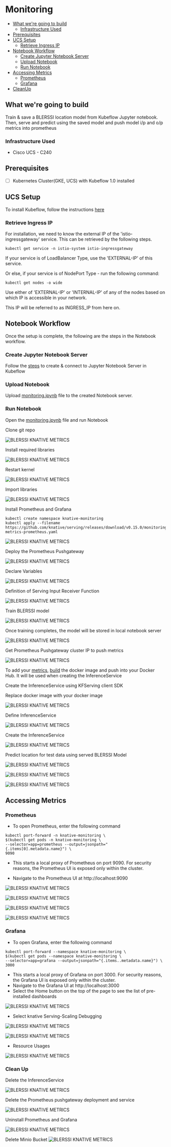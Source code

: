 # Monitoring

<!-- vscode-markdown-toc -->
* [What we're going to build](#Whatweregoingtobuild)
    * [Infrastructure Used](#InfrastructureUsed)
* [Prerequisites](#Prerequisites)
* [UCS Setup](#UCSSetup)
    * [Retrieve Ingress IP](#RetrieveIngressIP)
* [Notebook Workflow](#NotebookWorkflow)
    * [Create Jupyter Notebook Server](#CreateJupyterNotebookServer)
    * [Upload Notebook](#UploadNotebook)
    * [Run Notebook](#RunNotebook)
* [Accessing Metrics](#AccessingMetrics)
    * [Prometheus](#Prometheus)
    * [Grafana](#Grafana)
* [CleanUp](#CleanUp)

<!-- vscode-markdown-toc-config
        numbering=false
        autoSave=true
        /vscode-markdown-toc-config -->
<!-- /vscode-markdown-toc -->

## <a name='Whatweregoingtobuild'></a>What we're going to build

Train & save a BLERSSI location model from Kubeflow Jupyter notebook. Then, serve and predict using the saved model and push model i/p and o/p metrics into prometheus

### <a name='InfrastructureUsed'></a>Infrastructure Used

* Cisco UCS - C240

## <a name='Prerequisites'></a>Prerequisites

- [ ] Kubernetes Cluster(GKE, UCS) with Kubeflow 1.0 installed

## <a name='UCSSetup'></a>UCS Setup

To install Kubeflow, follow the instructions [here](../../../../../install)

### <a name='RetrieveIngressIP'></a>Retrieve Ingress IP

For installation, we need to know the external IP of the 'istio-ingressgateway' service. This can be retrieved by the following steps.

```
kubectl get service -n istio-system istio-ingressgateway
```

If your service is of LoadBalancer Type, use the 'EXTERNAL-IP' of this service.

Or else, if your service is of NodePort Type - run the following command:

```
kubectl get nodes -o wide
```

Use either of 'EXTERNAL-IP' or 'INTERNAL-IP' of any of the nodes based on which IP is accessible in your network.

This IP will be referred to as INGRESS_IP from here on.

## <a name='NotebookWorkflow'></a>Notebook Workflow
Once the setup is complete, the following are the steps in the Notebook
workflow.

### <a name='CreateJupyterNotebookServer'></a>Create Jupyter Notebook Server

Follow the [steps](./../notebook#create--connect-to-jupyter-notebook-server) to create & connect to Jupyter Notebook Server in Kubeflow

### <a name='UploadNotebook'></a>Upload Notebook

Upload [monitoring.ipynb](monitoring.ipynb) file to the created Notebook server.

### <a name='RunNotebook'></a>Run Notebook

Open the [monitoring.ipynb](monitoring.ipynb) file and run Notebook

Clone git repo

![BLERSSI KNATIVE METRICS](./pictures/1-git-clone.PNG)

Install required libraries

![BLERSSI KNATIVE METRICS](./pictures/2-install-libraries.PNG)

Restart kernel

![BLERSSI KNATIVE METRICS](./pictures/3-restart-kernal.PNG)

Import libraries

![BLERSSI KNATIVE METRICS](./pictures/4-import-libraries.PNG)

Install Prometheus and Grafana

```
kubectl create namespace knative-monitoring
kubectl apply --filename https://github.com/knative/serving/releases/download/v0.15.0/monitoring-metrics-prometheus.yaml
```
![BLERSSI KNATIVE METRICS](./pictures/5-install-prom-grafana.PNG)

Deploy the Prometheus Pushgateway

![BLERSSI KNATIVE METRICS](./pictures/6-deploy-prom-pushgateway.PNG)

Declare Variables

![BLERSSI KNATIVE METRICS](./pictures/7-declare-variables.PNG)

Definition of Serving Input Receiver Function

![BLERSSI KNATIVE METRICS](./pictures/8-input-receiver-fun.PNG)

Train BLERSSI model

![BLERSSI KNATIVE METRICS](./pictures/9-train-model.PNG)

Once training completes, the model will be stored in local notebook server

![BLERSSI KNATIVE METRICS](./pictures/9-train-model1.PNG)

Get Prometheus Pushgateway cluster IP to push metrics

![BLERSSI KNATIVE METRICS](./pictures/10-get-prom-pushgateway-ip.PNG)

To add your [metrics](./model-server/model.py#L115), [build](./model-server/Dockerfile) the docker image and push into your Docker Hub. It will be used when creating the InferenceService

Create the InferenceService using KFServing client SDK

Replace docker image with your docker image

![BLERSSI KNATIVE METRICS](./pictures/replace-docker-image.png)

Define InferenceService

![BLERSSI KNATIVE METRICS](./pictures/11-define-isvc.PNG)

Create the InferenceService

![BLERSSI KNATIVE METRICS](./pictures/12-create-isvc.PNG)

Predict location for test data using served BLERSSI Model

![BLERSSI KNATIVE METRICS](./pictures/13-env-variables.PNG)

![BLERSSI KNATIVE METRICS](./pictures/14-test-data.PNG)

![BLERSSI KNATIVE METRICS](./pictures/15-prediction.PNG)

## <a name='AccessingMetrics'></a>Accessing Metrics

### <a name='Prometheus'></a>Prometheus

* To open Prometheus, enter the following command

```
kubectl port-forward -n knative-monitoring \
$(kubectl get pods -n knative-monitoring \
--selector=app=prometheus --output=jsonpath="{.items[0].metadata.name}") \
9090
```
* This starts a local proxy of Prometheus on port 9090. For security reasons, the Prometheus UI is exposed only within the cluster.

* Navigate to the Prometheus UI at http://localhost:9090

![BLERSSI KNATIVE METRICS](./pictures/16-prometheus-ds.PNG)

![BLERSSI KNATIVE METRICS](./pictures/17-prometheus-metrics.PNG)

![BLERSSI KNATIVE METRICS](./pictures/17-prometheus-metrics1.PNG)

![BLERSSI KNATIVE METRICS](./pictures/17-prometheus-metrics2.PNG)

### <a name='Grafana'></a>Grafana

* To open Grafana, enter the following command
```
kubectl port-forward --namespace knative-monitoring \
$(kubectl get pods --namespace knative-monitoring \
--selector=app=grafana --output=jsonpath="{.items..metadata.name}") \
3000
```
* This starts a local proxy of Grafana on port 3000. For security reasons, the Grafana UI is exposed only within the cluster.
* Navigate to the Grafana UI at http://localhost:3000
* Select the Home button on the top of the page to see the list of pre-installed dashboards

![BLERSSI KNATIVE METRICS](./pictures/20-pre-listed-ds.PNG)

* Select knative Serving-Scaling Debugging

![BLERSSI KNATIVE METRICS](./pictures/21-grafana-knative.PNG)

![BLERSSI KNATIVE METRICS](./pictures/21-grafana-request.PNG)

* Resource Usages

![BLERSSI KNATIVE METRICS](./pictures/22-resource-usage.PNG)


### <a name='CleanUp'></a>Clean Up

Delete the InferenceService

![BLERSSI KNATIVE METRICS](./pictures/23-delete-isvc.PNG)

Delete the Prometheus pushgateway deployment and service

![BLERSSI KNATIVE METRICS](./pictures/24-delete-pushgateway.PNG)

Uninstall Prometheus and Grafana

![BLERSSI KNATIVE METRICS](./pictures/25-uninstall-prom-grafana.PNG)

Delete Minio Bucket
![BLERSSI KNATIVE METRICS](./pictures/26-delete-minio-bucket.PNG)
